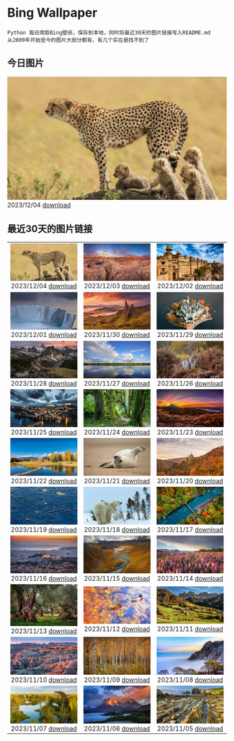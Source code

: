 # Bing Wallpaper

```
Python 每日爬取Bing壁纸，保存到本地，同时将最近30天的图片链接写入README.md
从2009年开始至今的图片大部分都有，有几个实在是找不到了
```



## 今日图片


![](./images/2023/12/04/CheetahDay_ZH-CN5114530695_1920x1080_2023-12-04.jpg)2023/12/04 [download](./images/2023/12/04/CheetahDay_ZH-CN5114530695_1920x1080_2023-12-04.jpg)

## 最近30天的图片链接


|      |      |      |
| :----: | :----: | :----: |
|![](./images/2023/12/04/CheetahDay_ZH-CN5114530695_1920x1080_2023-12-04.jpg)2023/12/04 [download](./images/2023/12/04/CheetahDay_ZH-CN5114530695_1920x1080_2023-12-04.jpg)|![](./images/2023/12/03/VermilionCliffs_ZH-CN3945784250_1920x1080_2023-12-03.jpg)2023/12/03 [download](./images/2023/12/03/VermilionCliffs_ZH-CN3945784250_1920x1080_2023-12-03.jpg)|![](./images/2023/12/02/GwaliorFortMP_ZH-CN3300432281_1920x1080_2023-12-02.jpg)2023/12/02 [download](./images/2023/12/02/GwaliorFortMP_ZH-CN3300432281_1920x1080_2023-12-02.jpg)|
|![](./images/2023/12/01/IcebergAntarctica_ZH-CN2053356825_1920x1080_2023-12-01.jpg)2023/12/01 [download](./images/2023/12/01/IcebergAntarctica_ZH-CN2053356825_1920x1080_2023-12-01.jpg)|![](./images/2023/11/30/TrotternishStorr_ZH-CN2508882441_1920x1080_2023-11-30.jpg)2023/11/30 [download](./images/2023/11/30/TrotternishStorr_ZH-CN2508882441_1920x1080_2023-11-30.jpg)|![](./images/2023/11/29/SchwerinerSchloss_ZH-CN2390476345_1920x1080_2023-11-29.jpg)2023/11/29 [download](./images/2023/11/29/SchwerinerSchloss_ZH-CN2390476345_1920x1080_2023-11-29.jpg)|
|![](./images/2023/11/28/AssiniboineProvincialPark_ZH-CN2270275151_1920x1080_2023-11-28.jpg)2023/11/28 [download](./images/2023/11/28/AssiniboineProvincialPark_ZH-CN2270275151_1920x1080_2023-11-28.jpg)|![](./images/2023/11/27/RioNegro_ZH-CN2121977810_1920x1080_2023-11-27.jpg)2023/11/27 [download](./images/2023/11/27/RioNegro_ZH-CN2121977810_1920x1080_2023-11-27.jpg)|![](./images/2023/11/26/BradgateFallow_ZH-CN1852334581_1920x1080_2023-11-26.jpg)2023/11/26 [download](./images/2023/11/26/BradgateFallow_ZH-CN1852334581_1920x1080_2023-11-26.jpg)|
|![](./images/2023/11/25/TajoRiver_ZH-CN1752559204_1920x1080_2023-11-25.jpg)2023/11/25 [download](./images/2023/11/25/TajoRiver_ZH-CN1752559204_1920x1080_2023-11-25.jpg)|![](./images/2023/11/24/HallofMosses_ZH-CN1565129809_1920x1080_2023-11-24.jpg)2023/11/24 [download](./images/2023/11/24/HallofMosses_ZH-CN1565129809_1920x1080_2023-11-24.jpg)|![](./images/2023/11/23/TeideNational_ZH-CN1367200520_1920x1080_2023-11-23.jpg)2023/11/23 [download](./images/2023/11/23/TeideNational_ZH-CN1367200520_1920x1080_2023-11-23.jpg)|
|![](./images/2023/11/22/SnakeRiverTeton_ZH-CN1213535303_1920x1080_2023-11-22.jpg)2023/11/22 [download](./images/2023/11/22/SnakeRiverTeton_ZH-CN1213535303_1920x1080_2023-11-22.jpg)|![](./images/2023/11/21/HelloSeal_ZH-CN1064568368_1920x1080_2023-11-21.jpg)2023/11/21 [download](./images/2023/11/21/HelloSeal_ZH-CN1064568368_1920x1080_2023-11-21.jpg)|![](./images/2023/11/20/CastleCoch_ZH-CN0917284602_1920x1080_2023-11-20.jpg)2023/11/20 [download](./images/2023/11/20/CastleCoch_ZH-CN0917284602_1920x1080_2023-11-20.jpg)|
|![](./images/2023/11/19/FrozenBog_ZH-CN0712859386_1920x1080_2023-11-19.jpg)2023/11/19 [download](./images/2023/11/19/FrozenBog_ZH-CN0712859386_1920x1080_2023-11-19.jpg)|![](./images/2023/11/18/MilsePolarBear_ZH-CN0567475122_1920x1080_2023-11-18.jpg)2023/11/18 [download](./images/2023/11/18/MilsePolarBear_ZH-CN0567475122_1920x1080_2023-11-18.jpg)|![](./images/2023/11/17/BadRiver_ZH-CN0416550169_1920x1080_2023-11-17.jpg)2023/11/17 [download](./images/2023/11/17/BadRiver_ZH-CN0416550169_1920x1080_2023-11-17.jpg)|
|![](./images/2023/11/16/AthensAcropolis_ZH-CN9942357439_1920x1080_2023-11-16.jpg)2023/11/16 [download](./images/2023/11/16/AthensAcropolis_ZH-CN9942357439_1920x1080_2023-11-16.jpg)|![](./images/2023/11/15/SarekSweden_ZH-CN9728518595_1920x1080_2023-11-15.jpg)2023/11/15 [download](./images/2023/11/15/SarekSweden_ZH-CN9728518595_1920x1080_2023-11-15.jpg)|![](./images/2023/11/14/RussellLupines_ZH-CN8552113285_1920x1080_2023-11-14.jpg)2023/11/14 [download](./images/2023/11/14/RussellLupines_ZH-CN8552113285_1920x1080_2023-11-14.jpg)|
|![](./images/2023/11/13/OliveOrchard_ZH-CN8198989130_1920x1080_2023-11-13.jpg)2023/11/13 [download](./images/2023/11/13/OliveOrchard_ZH-CN8198989130_1920x1080_2023-11-13.jpg)|![](./images/2023/11/12/MallarDucks_ZH-CN7422818269_1920x1080_2023-11-12.jpg)2023/11/12 [download](./images/2023/11/12/MallarDucks_ZH-CN7422818269_1920x1080_2023-11-12.jpg)|![](./images/2023/11/11/ValDiFunes_ZH-CN2080915930_1920x1080_2023-11-11.jpg)2023/11/11 [download](./images/2023/11/11/ValDiFunes_ZH-CN2080915930_1920x1080_2023-11-11.jpg)|
|![](./images/2023/11/10/BadlandsSunrise_ZH-CN5906162228_1920x1080_2023-11-10.jpg)2023/11/10 [download](./images/2023/11/10/BadlandsSunrise_ZH-CN5906162228_1920x1080_2023-11-10.jpg)|![](./images/2023/11/09/NorwayBirch_ZH-CN5482311438_1920x1080_2023-11-09.jpg)2023/11/09 [download](./images/2023/11/09/NorwayBirch_ZH-CN5482311438_1920x1080_2023-11-09.jpg)|![](./images/2023/11/08/LiDong2023_ZH-CN5089092069_1920x1080_2023-11-08.jpg)2023/11/08 [download](./images/2023/11/08/LiDong2023_ZH-CN5089092069_1920x1080_2023-11-08.jpg)|
|![](./images/2023/11/07/KirkilaiTower_ZH-CN4058404632_1920x1080_2023-11-07.jpg)2023/11/07 [download](./images/2023/11/07/KirkilaiTower_ZH-CN4058404632_1920x1080_2023-11-07.jpg)|![](./images/2023/11/06/LagoPehoe_ZH-CN3367356273_1920x1080_2023-11-06.jpg)2023/11/06 [download](./images/2023/11/06/LagoPehoe_ZH-CN3367356273_1920x1080_2023-11-06.jpg)|![](./images/2023/11/05/SilencioSpain_ZH-CN2955614478_1920x1080_2023-11-05.jpg)2023/11/05 [download](./images/2023/11/05/SilencioSpain_ZH-CN2955614478_1920x1080_2023-11-05.jpg)|


